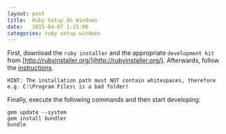 ```yaml
---
layout: post
title:  Ruby Setup On Windows
date:   2015-04-07 1:15:00
categories: ruby setup windwos
---
```


First, download the `ruby installer` and the appropriate `development kit` from [http://rubyinstaller.org/](http://rubyinstaller.org/).
Afterwards, follow the [instructions](https://github.com/oneclick/rubyinstaller/wiki/Development-Kit).

`HINT: The installation path must NOT contain whitespaces, therefore e.g. C:\Program Files\ is a bad folder!`

Finally, execute the following commands and then start developing:

	gem update --system
	gem install bundler
	bundle
	